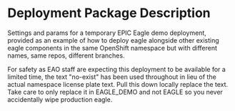 # Deployment Package Description

Settings and params for a temporary EPIC Eagle demo deployment, provided as an example of how to deploy eagle alongside other existing eagle components in the same OpenShift namespace but with different names, same repos, different branches.  

For safety as EAO staff are expecting this deployment to be available for a limited time, the text "no-exist" has been used throughout in lieu of the actual namespace license plate text.  Pull this down locally replace the text.  Take care to only replace it in EAGLE_DEMO and not EAGLE so you never accidentally wipe production eagle.
